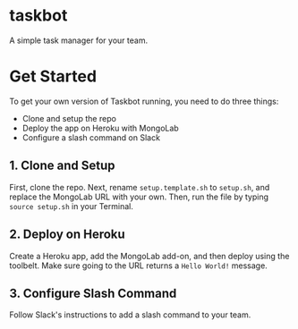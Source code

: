 # taskbot
A simple task manager for your team.

# Get Started

To get your own version of Taskbot running, you need to do three things:

- Clone and setup the repo
- Deploy the app on Heroku with MongoLab
- Configure a slash command on Slack

## 1. Clone and Setup

First, clone the repo. Next, rename `setup.template.sh` to `setup.sh`, and replace the MongoLab URL with your own. Then, run the file by typing `source setup.sh` in your Terminal.

## 2. Deploy on Heroku

Create a Heroku app, add the MongoLab add-on, and then deploy using the toolbelt. Make sure going to the URL returns a `Hello World!` message.

## 3. Configure Slash Command

Follow Slack's instructions to add a slash command to your team.